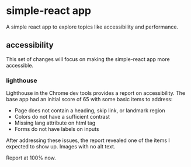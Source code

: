 # simple-react app

A simple react app to explore topics like accessibility and performance.

## accessibility

This set of changes will focus on making the simple-react app more accessible.

### lighthouse

Lighthouse in the Chrome dev tools provides a report on accessibility.  The base app had an initial score of 65 with some basic items to address:

* Page does not contain a heading, skip link, or landmark region
* Colors do not have a sufficient contrast
* Missing lang attribute on html tag
* Forms do not have labels on inputs

After addressing these issues, the report revealed one of the items I expected to show up.  Images with no alt text.

Report at 100% now.


